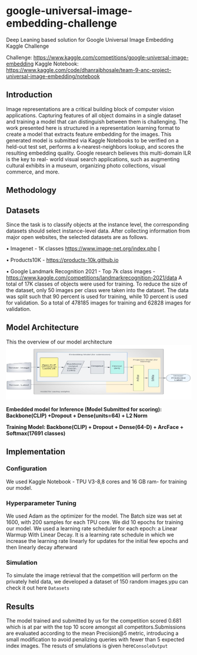 # google-universal-image-embedding-challenge
Deep Leaning based solution for Google Universal Image Embedding Kaggle Challenge 

Challenge: https://www.kaggle.com/competitions/google-universal-image-embedding
Kaggle Notebook: https://www.kaggle.com/code/dhanrajbhosale/team-9-anc-project-universal-image-embedding/notebook
## Introduction
Image representations are a critical building block of computer vision applications.  Capturing features of all
object domains in a single dataset and training a model that can
distinguish between them is challenging. The work presented
here is structured in a representation learning format to create
a model that extracts feature embedding for the images. This
generated model is submitted via Kaggle Notebooks to be
verified on a held-out test set, performs a k-nearest-neighbors
lookup, and scores the resulting embedding quality. Google
research believes this multi-domain ILR is the key to real-
world visual search applications, such as augmenting cultural
exhibits in a museum, organizing photo collections, visual
commerce, and more.
## Methodology
## Datasets
Since the task is to classify objects at the instance level,
the corresponding datasets should select instance-level data.
After collecting information from major open
websites, the selected datasets are as follows.

• Imagenet - 1K classes https://www.image-net.org/index.php
[

• Products10K - https://products-10k.github.io 

• Google Landmark Recognition 2021 - Top 7k class images -https://www.kaggle.com/competitions/landmarkrecognition-2021/data
A total of 17K classes of objects were used for training. To
reduce the size of the dataset, only 50 images per class were
taken into the dataset. The data was split such that 90 percent
is used for training, while 10 percent is used for validation.
So a total of 478185 images for training and 62828 images
for validation.

## Model Architecture
This the overview of our model architecture ![](model.png)

**Embedded model for Inference (Model Submitted for scoring): Backbone(CLIP) +Dropout + Dense(units=64) + L2 Norm**

**Training Model: Backbone(CLIP) + Dropout + Dense(64-D) + ArcFace + Softmax(17691 classes)**

## Implementation
### Configuration
We used Kaggle Notebook - TPU V3-8,8 cores and
16 GB ram- for training our model.
### Hyperparameter Tuning
We used Adam as the optimizer for the model. The
Batch size was set at 1600, with 200 samples for each TPU
core. We did 10 epochs for training our model.
We used a learning rate scheduler for each epoch: a Linear
Warmup With Linear Decay. It is a learning rate schedule in
which we increase the learning rate linearly for updates for
the initial few epochs and then linearly decay afterward
### Simulation
To simulate the image retrieval that the competition will
perform on the privately held data, we developed a dataset of 150 random images.ypu can check it out here `Datasets`
## Results
The model trained and submitted by us for the competition
scored 0.681 which is at par with the top 10 score amongst
all competitors.Submissions are evaluated according to the mean Precision@5 metric, introducing a small modification to avoid
penalizing queries with fewer than 5 expected index images.
 The resuts of smulations is given here`ConsoleOutput`